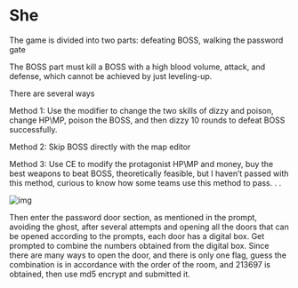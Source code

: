 # She

The game is divided into two parts: defeating BOSS, walking the password gate

The BOSS part must kill a BOSS with a high blood volume, attack, and defense, which cannot be achieved by just leveling-up.

There are several ways

Method 1: Use the modifier to change the two skills of dizzy and poison, change HP\MP, poison the BOSS, and then dizzy 10 rounds to defeat BOSS successfully.

Method 2: Skip BOSS directly with the map editor

Method 3: Use CE to modify the protagonist HP\MP and money, buy the best weapons to beat BOSS, theoretically feasible, but I haven’t passed with this method, curious to know how some teams use this method to pass. . .

 

![img](file:///C:/Users/Ryan/AppData/Local/Temp/msohtmlclip1/01/clip_image002.jpg)

 

Then enter the password door section, as mentioned in the prompt, avoiding the ghost, after several attempts and opening all the doors that can be opened according to the prompts, each door has a digital box. Get prompted to combine the numbers obtained from the digital box. Since there are many ways to open the door, and there is only one flag, guess the combination is in accordance with the order of the room, and 213697 is obtained, then use md5 encrypt and submitted it.